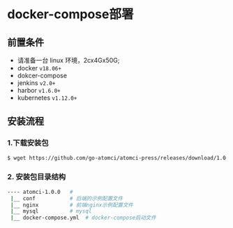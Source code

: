 # docker-compose部署

## 前置条件

- 请准备一台 linux 环境，2cx4Gx50G;
- docker `v18.06+`
- dokcer-compose
- jenkins `v2.0+`
- harbor `v1.6.0+`
- kubernetes `v1.12.0+`


## 安装流程

### 1.下载安装包

```bash
$ wget https://github.com/go-atomci/atomci-press/releases/download/1.0.0/atomci-1.0.0-docker-compose.tgz
```

### 2. 安装包目录结构

```sh
---- atomci-1.0.0   #
 |__ conf           # 后端的示例配置文件
 |__ nginx          # 前端nginx示例配置文件
 |__ mysql          # mysql
 |__ docker-compose.yml  # docker-compose启动文件
```

